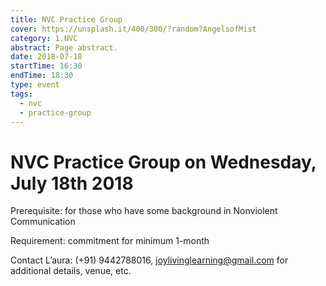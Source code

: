 ```yaml
---
title: NVC Practice Group
cover: https://unsplash.it/400/300/?random?AngelsofMist
category: 1.NVC
abstract: Page abstract.
date: 2018-07-18
startTime: 16:30
endTime: 18:30
type: event
tags:
  - nvc
  - practice-group
---
```


# NVC Practice Group on Wednesday, July 18th 2018

Prerequisite: for those who have some background in Nonviolent Communication

Requirement: commitment for minimum 1-month

Contact L’aura: (+91) 9442788016, joylivinglearning@gmail.com for additional details, venue, etc.

